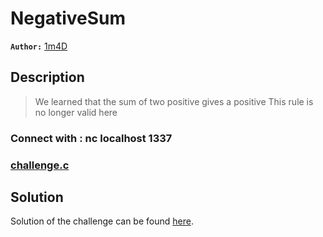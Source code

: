 # NegativeSum

**`Author:`** [1m4D](https://github.com/imadbourouche)

## Description
> We learned that the sum of two positive gives a positive
> This rule is no longer valid here

### Connect with : nc localhost 1337

### [challenge.c](src/chellenge.c)


## Solution
Solution of the challenge can be found [here](solution/).
